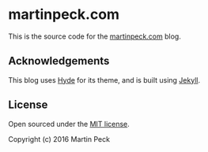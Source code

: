 # martinpeck.com

This is the source code for the [martinpeck.com](https://martinpeck.com) blog.

## Acknowledgements

This blog uses [Hyde](https://github.com/poole/hyde) for its theme, and is built using [Jekyll](http://jekyllrb.com).

## License

Open sourced under the [MIT license](LICENSE.md).

Copyright (c) 2016 Martin Peck
